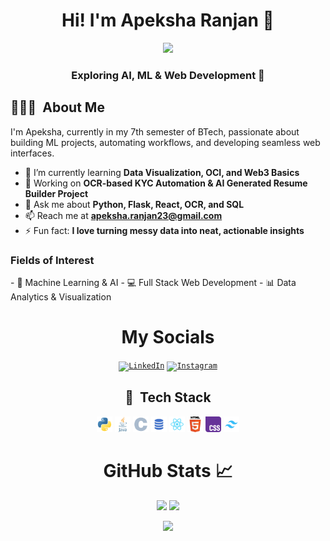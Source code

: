<h1 align="center">Hi! I'm Apeksha Ranjan 👋</h1>

<p align="center">
  <img height="auto" src="https://media.giphy.com/media/8QbwUh40Hl96yMgvOx/giphy.gif" />
</p>

<h3 align="center">Exploring AI, ML & Web Development 🚀</h3>

<h2> 👩🏻‍💻 &nbsp;About Me</h2>
<p>I'm Apeksha, currently in my 7th semester of BTech, passionate about building ML projects, automating workflows, and developing seamless web interfaces.</p>

- 🌱 I’m currently learning **Data Visualization, OCI, and Web3 Basics**  
- 🔭 Working on **OCR-based KYC Automation & AI Generated Resume Builder Project**  
- 💬 Ask me about **Python, Flask, React, OCR, and SQL**  
- 📫 Reach me at **apeksha.ranjan23@gmail.com**  
- ⚡ Fun fact: **I love turning messy data into neat, actionable insights**  

<h3>Fields of Interest</h3>
- 🐍 Machine Learning & AI  
- 💻 Full Stack Web Development  
- 📊 Data Analytics & Visualization  

<h1 align="center">My Socials</h1>
<p align="center">
  <code><a href="https://www.linkedin.com/in/apeksharanjan23/" target="_blank"><img height="25" src="https://raw.githubusercontent.com/rahuldkjain/github-profile-readme-generator/master/src/images/icons/Social/linked-in-alt.svg" alt="LinkedIn"></a></code>
  <code><a href="https://www.instagram.com/apeksharanjan" target="_blank"><img height="25" src="https://upload.wikimedia.org/wikipedia/commons/thumb/a/a5/Instagram_icon.png/2048px-Instagram_icon.png" alt="Instagram"></a></code>
</p>

<h2 align="center">🚀 &nbsp;Tech Stack</h2>
<p align="center">
  <code><img height="25" alt="python" src="https://raw.githubusercontent.com/github/explore/80688e429a7d4ef2fca1e82350fe8e3517d3494d/topics/python/python.png"></code>
  <code><img height="25" alt="java" src="https://raw.githubusercontent.com/github/explore/80688e429a7d4ef2fca1e82350fe8e3517d3494d/topics/java/java.png"></code>
  <code><img height="25" alt="c" src="https://raw.githubusercontent.com/github/explore/80688e429a7d4ef2fca1e82350fe8e3517d3494d/topics/c/c.png"></code>
  <code><img height="25" alt="sql" src="https://raw.githubusercontent.com/github/explore/80688e429a7d4ef2fca1e82350fe8e3517d3494d/topics/sql/sql.png"></code>
  <code><img height="25" alt="react" src="https://raw.githubusercontent.com/github/explore/80688e429a7d4ef2fca1e82350fe8e3517d3494d/topics/react/react.png"></code>
  <code><img height="25" alt="html" src="https://raw.githubusercontent.com/github/explore/80688e429a7d4ef2fca1e82350fe8e3517d3494d/topics/html/html.png"></code>
  <code><img height="25" alt="css" src="https://raw.githubusercontent.com/github/explore/80688e429a7d4ef2fca1e82350fe8e3517d3494d/topics/css/css.png"></code>
  <code><img height="25" alt="tailwind" src="https://raw.githubusercontent.com/github/explore/80688e429a7d4ef2fca1e82350fe8e3517d3494d/topics/tailwind/tailwind.png"></code>
</p>

<h1 align="center">GitHub Stats 📈</h1>
<p align="center">
  <img width="600" src="https://github-readme-stats.vercel.app/api?username=ApekshaRanjan1&show_icons=true&theme=neon" />
  <img width="350" src="https://github-readme-stats.vercel.app/api/top-langs/?username=ApekshaRanjan1&layout=compact&theme=neon" />
</p>

<p align="center">
  <img src="https://raw.githubusercontent.com/ashutosh00710/github-readme-snake-output/output/github-snake-dark.svg" />
</p>
